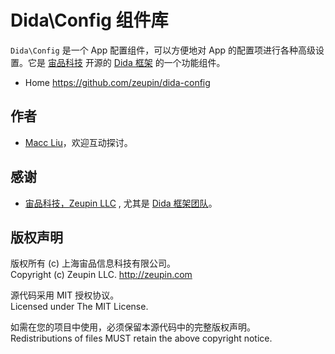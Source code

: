 # Dida\Config 组件库

`Dida\Config` 是一个 App 配置组件，可以方便地对 App 的配置项进行各种高级设置。它是 [宙品科技](http://zeupin.com) 开源的 [Dida 框架](http://dida.zeupin.com) 的一个功能组件。

- Home <https://github.com/zeupin/dida-config>

## 作者

- [Macc Liu](https://github.com/maccliu)，欢迎互动探讨。

## 感谢

- [宙品科技，Zeupin LLC](http://zeupin.com) , 尤其是 [Dida 框架团队](http://dida.zeupin.com)。

## 版权声明

版权所有 (c) 上海宙品信息科技有限公司。<br>Copyright (c) Zeupin LLC. <http://zeupin.com>

源代码采用 MIT 授权协议。<br>Licensed under The MIT License.

如需在您的项目中使用，必须保留本源代码中的完整版权声明。<br>Redistributions of files MUST retain the above copyright notice.
